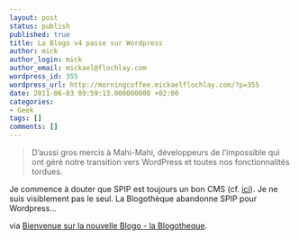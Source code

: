 ```yaml
---
layout: post
status: publish
published: true
title: La Blogo v4 passe sur Wordpress
author: mick
author_login: mick
author_email: mickael@flochlay.com
wordpress_id: 355
wordpress_url: http://morningcoffee.mickaelflochlay.com/?p=355
date: 2011-06-03 09:59:13.000000000 +02:00
categories:
- Geek
tags: []
comments: []
---
```

<blockquote>D’aussi gros mercis à Mahi-Mahi, développeurs de l’impossible qui ont géré notre transition vers WordPress et toutes nos fonctionnalités tordues.</blockquote>
Je commence à douter que SPIP est toujours un bon CMS (cf. <a href="http://morningcoffee.mickaelflochlay.com/313/plugin-de-conversion-des-breves-en-articles-pour-spip">ici</a>). Je ne suis visiblement pas le seul. La Blogothèque abandonne SPIP pour Wordpress...

via <a href="http://www.blogotheque.net/2011/06/01/bienvenue-sur-la-nouvelle-blogo/">Bienvenue sur la nouvelle Blogo - la Blogotheque</a>.
